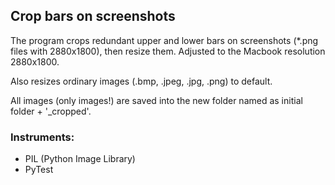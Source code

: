 ## Crop bars on screenshots

The program crops redundant upper and lower bars on screenshots (*.png files with 2880x1800), then resize them. Adjusted to the Macbook resolution 2880x1800.
<p>Also resizes ordinary images (.bmp, .jpeg, .jpg, .png) to default.
<p>All images (only images!) are saved into the new folder named as initial folder + '_cropped'.

### Instruments:
- PIL (Python Image Library)
- PyTest